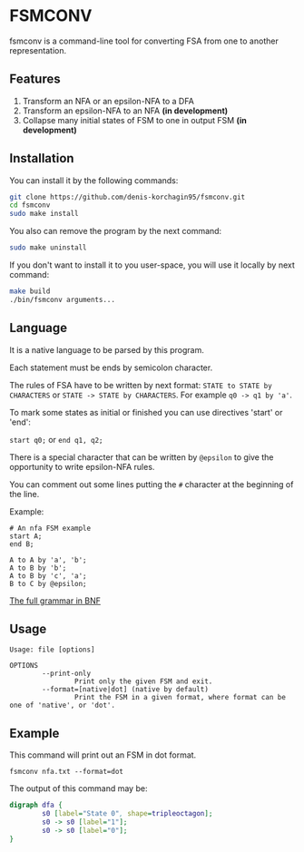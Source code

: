 # FSMCONV
fsmconv is a command-line tool for converting FSA from one to another representation.

## Features

  1. Transform an NFA or an epsilon-NFA to a DFA
  2. Transform an epsilon-NFA to an NFA **(in development)**
  3. Collapse many initial states of FSM to one in output FSM **(in development)**

## Installation

You can install it by the following commands:

```bash
git clone https://github.com/denis-korchagin95/fsmconv.git
cd fsmconv
sudo make install
```

You also can remove the program by the next command:

```bash
sudo make uninstall
```

If you don't want to install it to you user-space, you will use it locally by next command:

```bash
make build
./bin/fsmconv arguments...
```

## Language

It is a native language to be parsed by this program.

Each statement must be ends by semicolon character.

The rules of FSA have to be written by next format: `STATE to STATE by CHARACTERS` or `STATE -> STATE by CHARACTERS`. 
For example `q0 -> q1 by 'a'`.

To mark some states as initial or finished you can use directives 'start' or 'end':

`start q0;` or `end q1, q2;`

There is a special character that can be written by `@epsilon` to give the opportunity to write epsilon-NFA rules.

You can comment out some lines putting the `#` character at the beginning of the line.

Example:

```
# An nfa FSM example
start A;
end B;

A to A by 'a', 'b';
A to B by 'b';
A to B by 'c', 'a';
B to C by @epsilon;
```

[The full grammar in BNF](./lang-grammar.txt)

## Usage

```
Usage: file [options]

OPTIONS
        --print-only
                Print only the given FSM and exit.
        --format=[native|dot] (native by default)
                Print the FSM in a given format, where format can be one of 'native', or 'dot'.
```

## Example

This command will print out an FSM in dot format.

```
fsmconv nfa.txt --format=dot
```

The output of this command may be:

```dot
digraph dfa {
        s0 [label="State 0", shape=tripleoctagon];
        s0 -> s0 [label="1"];
        s0 -> s0 [label="0"];
}
```